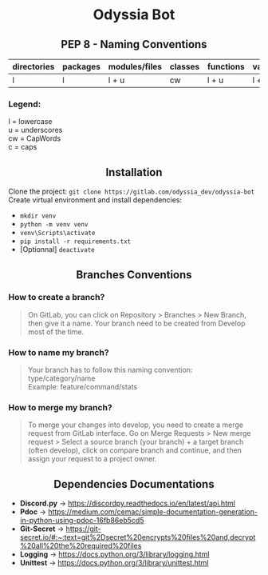 <div align="center">

# Odyssia Bot

## PEP 8 - Naming Conventions

</div>

| directories | packages  | modules/files  | classes | functions | variables | constants |
| ------ | ------ | ------ | ------ | ------ | ------ | ------ |
| l | l | l + u | cw | l + u | l + u | c + u |

### Legend:

l = lowercase \
u = underscores \
cw = CapWords \
c = caps

<div align="center">

## Installation

</div>

Clone the project: ```git clone https://gitlab.com/odyssia_dev/odyssia-bot``` \
Create virtual environment and install dependencies:

- ```mkdir venv```
- ```python -m venv venv```
- ```venv\Scripts\activate```
- ```pip install -r requirements.txt```
- [Optionnal] ```deactivate```

<div align="center">

## Branches Conventions

</div>

### How to create a branch?

> On GitLab, you can click on Repository > Branches > New Branch, then give it a name. Your branch need to be created from Develop most of the time.

### How to name my branch?

> Your branch has to follow this naming convention: type/category/name \
> Example: feature/command/stats

### How to merge my branch?

> To merge your changes into develop, you need to create a merge request from GitLab interface. Go on Merge Requests > New merge request > Select a source branch (your branch) + a target branch (often develop), click on compare branch and continue, and then assign your request to a project owner.

<div align="center">

## Dependencies Documentations

</div>

- __**Discord.py**__  → https://discordpy.readthedocs.io/en/latest/api.html
- __**Pdoc**__ → https://medium.com/cemac/simple-documentation-generation-in-python-using-pdoc-16fb86eb5cd5
- __**Git-Secret**__ → https://git-secret.io/#:~:text=git%2Dsecret%20encrypts%20files%20and,decrypt%20all%20the%20required%20files
- __**Logging**__ → https://docs.python.org/3/library/logging.html
- __**Unittest**__ → https://docs.python.org/3/library/unittest.html
